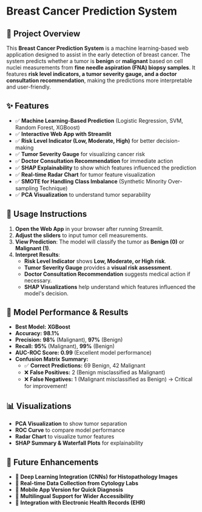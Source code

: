 # Breast Cancer Prediction System

## 📌 Project Overview
This **Breast Cancer Prediction System** is a machine learning-based web application designed to assist in the early detection of breast cancer. The system predicts whether a tumor is **benign** or **malignant** based on cell nuclei measurements from **fine needle aspiration (FNA) biopsy samples**. It features **risk level indicators, a tumor severity gauge, and a doctor consultation recommendation**, making the predictions more interpretable and user-friendly.

## ✨ Features
- ✅ **Machine Learning-Based Prediction** (Logistic Regression, SVM, Random Forest, XGBoost)
- ✅ **Interactive Web App with Streamlit**
- ✅ **Risk Level Indicator (Low, Moderate, High)** for better decision-making
- ✅ **Tumor Severity Gauge** for visualizing cancer risk
- ✅ **Doctor Consultation Recommendation** for immediate action
- ✅ **SHAP Explainability** to show which features influenced the prediction
- ✅ **Real-time Radar Chart** for tumor feature visualization
- ✅ **SMOTE for Handling Class Imbalance** (Synthetic Minority Over-sampling Technique)
- ✅ **PCA Visualization** to understand tumor separability


## 🚀 Usage Instructions
1. **Open the Web App** in your browser after running Streamlit.
2. **Adjust the sliders** to input tumor cell measurements.
3. **View Prediction**: The model will classify the tumor as **Benign (0)** or **Malignant (1)**.
4. **Interpret Results**:
   - **Risk Level Indicator** shows **Low, Moderate, or High risk**.
   - **Tumor Severity Gauge** provides a **visual risk assessment**.
   - **Doctor Consultation Recommendation** suggests medical action if necessary.
   - **SHAP Visualizations** help understand which features influenced the model's decision.

## 🔬 Model Performance & Results
- **Best Model:** **XGBoost**
- **Accuracy:** **98.1%**
- **Precision:** **98%** (Malignant), **97%** (Benign)
- **Recall:** **95%** (Malignant), **99%** (Benign)
- **AUC-ROC Score:** **0.99** (Excellent model performance)
- **Confusion Matrix Summary:**
  - ✅ **Correct Predictions:** 69 Benign, 42 Malignant
  - ❌ **False Positives:** 2 (Benign misclassified as Malignant)
  - ❌ **False Negatives:** 1 (Malignant misclassified as Benign) → Critical for improvement!

## 📊 Visualizations
- **PCA Visualization** to show tumor separation
- **ROC Curve** to compare model performance
- **Radar Chart** to visualize tumor features
- **SHAP Summary & Waterfall Plots** for explainability

## 🔮 Future Enhancements
- 📌 **Deep Learning Integration (CNNs) for Histopathology Images**
- 📌 **Real-time Data Collection from Cytology Labs**
- 📌 **Mobile App Version for Quick Diagnosis**
- 📌 **Multilingual Support for Wider Accessibility**
- 📌 **Integration with Electronic Health Records (EHR)**



